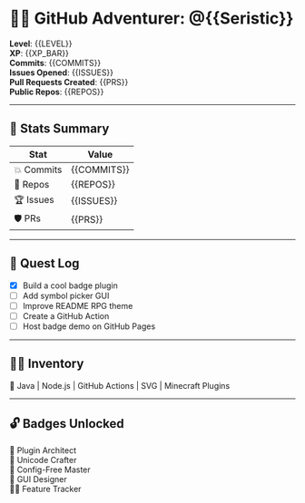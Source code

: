# 🧝‍♀️ GitHub Adventurer: @{{Seristic}}

**Level**: {{LEVEL}}  
**XP**: {{XP_BAR}}  
**Commits**: {{COMMITS}}  
**Issues Opened**: {{ISSUES}}  
**Pull Requests Created**: {{PRS}}  
**Public Repos**: {{REPOS}}  

---

## 🎯 Stats Summary

| Stat           | Value         |
|----------------|---------------|
| 💥 Commits     | {{COMMITS}}    |
| 🧠 Repos       | {{REPOS}}     |
| 🏆 Issues      | {{ISSUES}}    |
| 🛡️ PRs         | {{PRS}}       |

---

## 📜 Quest Log

- [x] Build a cool badge plugin  
- [ ] Add symbol picker GUI  
- [ ] Improve README RPG theme  
- [ ] Create a GitHub Action  
- [ ] Host badge demo on GitHub Pages  

---

## 🧙‍♂️ Inventory

🧰 Java | Node.js | GitHub Actions | SVG | Minecraft Plugins  

---

## 🔓 Badges Unlocked

🏅 Plugin Architect  
🎨 Unicode Crafter  
🔧 Config-Free Master  
🧩 GUI Designer  
🕵️‍♀️ Feature Tracker  
